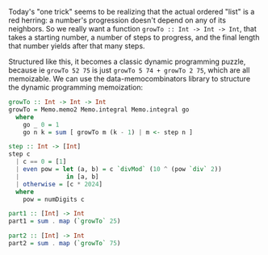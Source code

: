 Today's "one trick" seems to be realizing that the actual ordered "list" is a
red herring: a number's progression doesn't depend on any of its neighbors. So
we really want a function `growTo :: Int -> Int -> Int`, that takes a
starting number, a number of steps to progress, and the final length that
number yields after that many steps.

Structured like this, it becomes a classic dynamic programming puzzle, because
ie `growTo 52 75` is just `growTo 5 74 + growTo 2 75`, which are all
memoizable. We can use the data-memocombinators library to structure the
dynamic programming memoization:

```haskell
growTo :: Int -> Int -> Int
growTo = Memo.memo2 Memo.integral Memo.integral go
  where
    go _ 0 = 1
    go n k = sum [ growTo m (k - 1) | m <- step n ]

step :: Int -> [Int]
step c
  | c == 0 = [1]
  | even pow = let (a, b) = c `divMod` (10 ^ (pow `div` 2))
  |             in [a, b]
  | otherwise = [c * 2024]
  where
    pow = numDigits c

part1 :: [Int] -> Int
part1 = sum . map (`growTo` 25)

part2 :: [Int] -> Int
part2 = sum . map (`growTo` 75)
```
